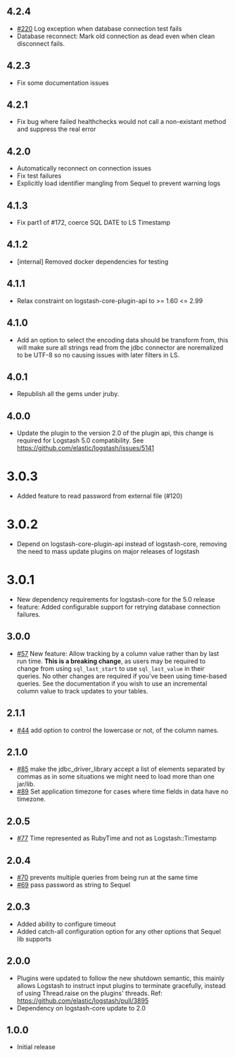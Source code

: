 ## 4.2.4
  - [#220](https://github.com/logstash-plugins/logstash-input-jdbc/issues/220) Log exception when database connection test fails
  - Database reconnect: Mark old connection as dead even when clean disconnect fails.

## 4.2.3
  - Fix some documentation issues

## 4.2.1
 - Fix bug where failed healthchecks would not call a non-existant method and suppress the real error

## 4.2.0
 - Automatically reconnect on connection issues
 - Fix test failures
 - Explicitly load identifier mangling from Sequel to prevent
   warning logs

## 4.1.3
 - Fix part1 of #172, coerce SQL DATE to LS Timestamp

## 4.1.2
 - [internal] Removed docker dependencies for testing

## 4.1.1
 - Relax constraint on logstash-core-plugin-api to >= 1.60 <= 2.99

## 4.1.0
 - Add an option to select the encoding data should be transform from,
   this will make sure all strings read from the jdbc connector are
   noremalized to be UTF-8 so no causing issues with later filters in LS.

## 4.0.1
 - Republish all the gems under jruby.

## 4.0.0
 - Update the plugin to the version 2.0 of the plugin api, this change is required for Logstash 5.0 compatibility. See https://github.com/elastic/logstash/issues/5141

# 3.0.3
 - Added feature to read password from external file (#120)

# 3.0.2
 - Depend on logstash-core-plugin-api instead of logstash-core, removing the need to mass update plugins on major releases of logstash

# 3.0.1
 - New dependency requirements for logstash-core for the 5.0 release
 - feature: Added configurable support for retrying database connection
   failures.

## 3.0.0
 - [#57](https://github.com/logstash-plugins/logstash-input-jdbc/issues/57) New feature: Allow tracking by a column value rather than by last run time.  **This is a breaking change**, as users may be required to change from using `sql_last_start` to use `sql_last_value` in their queries.  No other changes are required if you've been using time-based queries.  See the documentation if you wish to use an incremental column value to track updates to your tables.

## 2.1.1
 - [#44](https://github.com/logstash-plugins/logstash-input-jdbc/issues/44) add option to control the lowercase or not, of the column names.

## 2.1.0
 - [#85](https://github.com/logstash-plugins/logstash-input-jdbc/issues/85) make the jdbc_driver_library accept a list of elements separated by commas as in some situations we might need to load more than one jar/lib.
 - [#89](https://github.com/logstash-plugins/logstash-input-jdbc/issues/89) Set application timezone for cases where time fields in data have no timezone.

## 2.0.5
 - [#77](https://github.com/logstash-plugins/logstash-input-jdbc/issues/77) Time represented as RubyTime and not as Logstash::Timestamp

## 2.0.4
 - [#70](https://github.com/logstash-plugins/logstash-input-jdbc/pull/70) prevents multiple queries from being run at the same time
 - [#69](https://github.com/logstash-plugins/logstash-input-jdbc/pull/69) pass password as string to Sequel

## 2.0.3
 - Added ability to configure timeout
 - Added catch-all configuration option for any other options that Sequel lib supports

## 2.0.0
 - Plugins were updated to follow the new shutdown semantic, this mainly allows Logstash to instruct input plugins to terminate gracefully,
   instead of using Thread.raise on the plugins' threads. Ref: https://github.com/elastic/logstash/pull/3895
 - Dependency on logstash-core update to 2.0

## 1.0.0
 - Initial release
